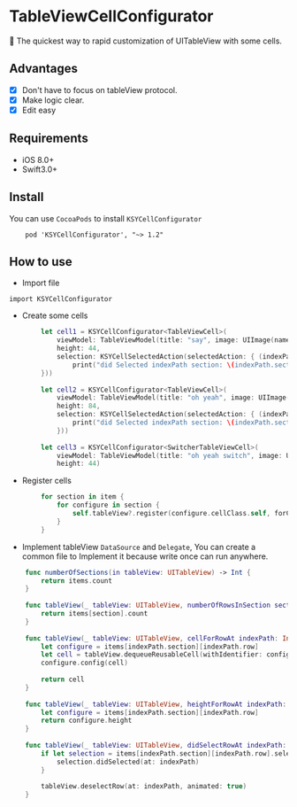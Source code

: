 # TableViewCellConfigurator
🚀  The quickest way to rapid customization of UITableView with some cells.

## Advantages

- [x] Don't have to focus on tableView protocol.
- [x] Make logic clear.
- [x] Edit easy
 
## Requirements

- iOS 8.0+ 
- Swift3.0+

## Install
You can use `CocoaPods` to install `KSYCellConfigurator`

```
    pod 'KSYCellConfigurator', "~> 1.2"
```

## How to use 
* Import file

 `import KSYCellConfigurator`

* Create some cells
``` Swift
        let cell1 = KSYCellConfigurator<TableViewCell>(
            viewModel: TableViewModel(title: "say", image: UIImage(named: "DistanceIcon.png")) ,
            height: 44,
            selection: KSYCellSelectedAction(selectedAction: { (indexPath) in
                print("did Selected indexPath section: \(indexPath.section) row: \(indexPath.row)")
        }))
        
        let cell2 = KSYCellConfigurator<TableViewCell>(
            viewModel: TableViewModel(title: "oh yeah", image: UIImage(named: "DistanceIcon.png")) ,
            height: 84,
            selection: KSYCellSelectedAction(selectedAction: { (indexPath) in
                print("did Selected indexPath section: \(indexPath.section) row: \(indexPath.row)")
            }))
        
        let cell3 = KSYCellConfigurator<SwitcherTableViewCell>(
            viewModel: TableViewModel(title: "oh yeah switch", image: UIImage(named: "DistanceIcon.png")) ,
            height: 44)
```

* Register cells
``` Swift
        for section in item {
            for configure in section {
                self.tableView?.register(configure.cellClass.self, forCellReuseIdentifier: configure.reuseIdentifier)
            }
        }
```


* Implement tableView `DataSource` and `Delegate`, You can create a common file to Implement it because write once can run anywhere.

``` Swift
    func numberOfSections(in tableView: UITableView) -> Int {
        return items.count
    }
    
    func tableView(_ tableView: UITableView, numberOfRowsInSection section: Int) -> Int {
        return items[section].count
    }
    
    func tableView(_ tableView: UITableView, cellForRowAt indexPath: IndexPath) -> UITableViewCell {
        let configure = items[indexPath.section][indexPath.row]
        let cell = tableView.dequeueReusableCell(withIdentifier: configure.reuseIdentifier, for: indexPath)
        configure.config(cell)
        
        return cell
    }
    
    func tableView(_ tableView: UITableView, heightForRowAt indexPath: IndexPath) -> CGFloat {
        let configure = items[indexPath.section][indexPath.row]
        return configure.height
    }
    
    func tableView(_ tableView: UITableView, didSelectRowAt indexPath: IndexPath) {
        if let selection = items[indexPath.section][indexPath.row].selection {
            selection.didSelected(at: indexPath)
        }
        
        tableView.deselectRow(at: indexPath, animated: true)
    }
```
